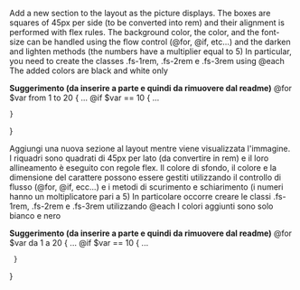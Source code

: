 
Add a new section to the layout as the picture displays. 
The boxes are squares of 45px per side (to be converted into rem) and their alignment is performed with flex rules.
The background color, the color, and the font-size can be handled using the flow control (@for, @if, etc...) and the darken and lighten methods (the numbers have a multiplier equal to 5) 
In particular, you need to create the classes .fs-1rem, .fs-2rem e .fs-3rem using @each
The added colors are black and white only


**Suggerimento (da inserire a parte e quindi da rimuovere dal readme)**
@for $var from 1 to 20 {
...
@if $var == 10 {
...


    }
}

Aggiungi una nuova sezione al layout mentre viene visualizzata l'immagine.
I riquadri sono quadrati di 45px per lato (da convertire in rem) e il loro allineamento è eseguito con regole flex.
Il colore di sfondo, il colore e la dimensione del carattere possono essere gestiti utilizzando il controllo di flusso (@for, @if, ecc...) e i metodi di scurimento e schiarimento (i numeri hanno un moltiplicatore pari a 5)
In particolare occorre creare le classi .fs-1rem, .fs-2rem e .fs-3rem utilizzando @each
I colori aggiunti sono solo bianco e nero


**Suggerimento (da inserire a parte e quindi da rimuovere dal readme)**
@for $var da 1 a 20 {
...
@if $var == 10 {
...


     }
}

